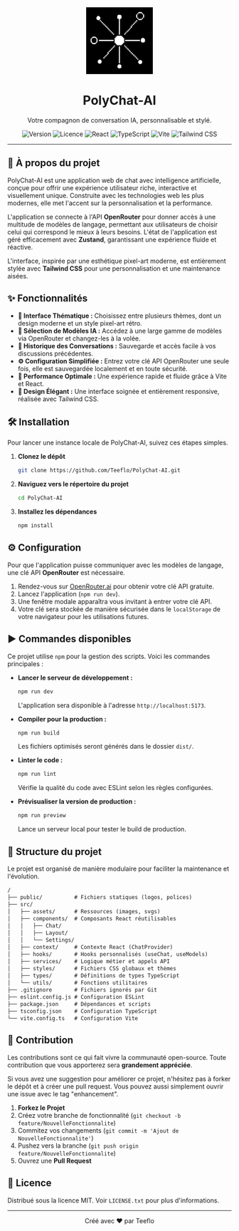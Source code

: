 <div align="center">
  <img src="./public/logo.svg" alt="Logo PolyChat-AI" width="150" />
  <h1>PolyChat-AI</h1>
  <p>Votre compagnon de conversation IA, personnalisable et stylé.</p>
  
  <!-- Badges -->
  <p>
    <img src="https://img.shields.io/badge/version-1.0.0-blue.svg" alt="Version">
    <img src="https://img.shields.io/badge/licence-MIT-green.svg" alt="Licence">
    <img src="https://img.shields.io/badge/React-18.2.0-blue?logo=react" alt="React">
    <img src="https://img.shields.io/badge/TypeScript-5.2.2-blue?logo=typescript" alt="TypeScript">
    <img src="https://img.shields.io/badge/Vite-5.2.0-purple?logo=vite" alt="Vite">
    <img src="https://img.shields.io/badge/Tailwind_CSS-3.4.3-blue?logo=tailwind-css" alt="Tailwind CSS">
  </p>
</div>

---

## 🚀 À propos du projet

PolyChat-AI est une application web de chat avec intelligence artificielle, conçue pour offrir une expérience utilisateur riche, interactive et visuellement unique. Construite avec les technologies web les plus modernes, elle met l'accent sur la personnalisation et la performance.

L'application se connecte à l'API **OpenRouter** pour donner accès à une multitude de modèles de langage, permettant aux utilisateurs de choisir celui qui correspond le mieux à leurs besoins. L'état de l'application est géré efficacement avec **Zustand**, garantissant une expérience fluide et réactive.

L'interface, inspirée par une esthétique pixel-art moderne, est entièrement stylée avec **Tailwind CSS** pour une personnalisation et une maintenance aisées.


## ✨ Fonctionnalités

-   **🎨 Interface Thématique :** Choisissez entre plusieurs thèmes, dont un design moderne et un style pixel-art rétro.
-   **🤖 Sélection de Modèles IA :** Accédez à une large gamme de modèles via OpenRouter et changez-les à la volée.
-   **📜 Historique des Conversations :** Sauvegarde et accès facile à vos discussions précédentes.
-   **⚙️ Configuration Simplifiée :** Entrez votre clé API OpenRouter une seule fois, elle est sauvegardée localement et en toute sécurité.
-   **🚀 Performance Optimale :** Une expérience rapide et fluide grâce à Vite et React.
-   **💅 Design Élégant :** Une interface soignée et entièrement responsive, réalisée avec Tailwind CSS.

## 🛠️ Installation

Pour lancer une instance locale de PolyChat-AI, suivez ces étapes simples.

1.  **Clonez le dépôt**
    ```bash
    git clone https://github.com/Teeflo/PolyChat-AI.git
    ```
2.  **Naviguez vers le répertoire du projet**
    ```bash
    cd PolyChat-AI
    ```
3.  **Installez les dépendances**
    ```bash
    npm install
    ```

## ⚙️ Configuration

Pour que l'application puisse communiquer avec les modèles de langage, une clé API **OpenRouter** est nécessaire.

1.  Rendez-vous sur [OpenRouter.ai](https://openrouter.ai/) pour obtenir votre clé API gratuite.
2.  Lancez l'application (`npm run dev`).
3.  Une fenêtre modale apparaîtra vous invitant à entrer votre clé API.
4.  Votre clé sera stockée de manière sécurisée dans le `localStorage` de votre navigateur pour les utilisations futures.

## ▶️ Commandes disponibles

Ce projet utilise `npm` pour la gestion des scripts. Voici les commandes principales :

-   **Lancer le serveur de développement :**
    ```bash
    npm run dev
    ```
    L'application sera disponible à l'adresse `http://localhost:5173`.

-   **Compiler pour la production :**
    ```bash
    npm run build
    ```
    Les fichiers optimisés seront générés dans le dossier `dist/`.

-   **Linter le code :**
    ```bash
    npm run lint
    ```
    Vérifie la qualité du code avec ESLint selon les règles configurées.

-   **Prévisualiser la version de production :**
    ```bash
    npm run preview
    ```
    Lance un serveur local pour tester le build de production.

## 📂 Structure du projet

Le projet est organisé de manière modulaire pour faciliter la maintenance et l'évolution.

```
/
├── public/          # Fichiers statiques (logos, polices)
├── src/
│   ├── assets/      # Ressources (images, svgs)
│   ├── components/  # Composants React réutilisables
│   │   ├── Chat/
│   │   ├── Layout/
│   │   └── Settings/
│   ├── context/     # Contexte React (ChatProvider)
│   ├── hooks/       # Hooks personnalisés (useChat, useModels)
│   ├── services/    # Logique métier et appels API
│   ├── styles/      # Fichiers CSS globaux et thèmes
│   ├── types/       # Définitions de types TypeScript
│   └── utils/       # Fonctions utilitaires
├── .gitignore       # Fichiers ignorés par Git
├── eslint.config.js # Configuration ESLint
├── package.json     # Dépendances et scripts
├── tsconfig.json    # Configuration TypeScript
└── vite.config.ts   # Configuration Vite
```

## 🤝 Contribution

Les contributions sont ce qui fait vivre la communauté open-source. Toute contribution que vous apporterez sera **grandement appréciée**.

Si vous avez une suggestion pour améliorer ce projet, n'hésitez pas à forker le dépôt et à créer une pull request. Vous pouvez aussi simplement ouvrir une issue avec le tag "enhancement".

1.  **Forkez le Projet**
2.  Créez votre branche de fonctionnalité (`git checkout -b feature/NouvelleFonctionnalite`)
3.  Commitez vos changements (`git commit -m 'Ajout de NouvelleFonctionnalite'`)
4.  Pushez vers la branche (`git push origin feature/NouvelleFonctionnalite`)
5.  Ouvrez une **Pull Request**

## 📄 Licence


Distribué sous la licence MIT. Voir `LICENSE.txt` pour plus d'informations.

---

<div align="center">
  <p>Créé avec ❤️ par Teeflo</p>
</div>